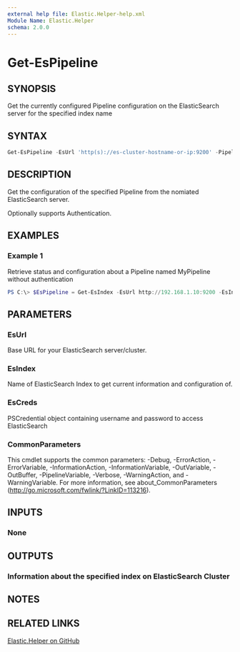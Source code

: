 ```yaml
---
external help file: Elastic.Helper-help.xml
Module Name: Elastic.Helper
schema: 2.0.0
---
```


# Get-EsPipeline

## SYNOPSIS

Get the currently configured Pipeline configuration on the ElasticSearch server for the specified index name

## SYNTAX

```powershell
Get-EsPipeline -EsUrl 'http(s)://es-cluster-hostname-or-ip:9200' -Pipeline 'MyPipeline' [-EsCred PSCredentialObject]
```

## DESCRIPTION

Get the configuration of the specified Pipeline from the nomiated ElasticSearch server.

Optionally supports Authentication.

## EXAMPLES

### Example 1

Retrieve status and configuration about a Pipeline named MyPipeline without authentication

```powershell
PS C:\> $EsPipeline = Get-EsIndex -EsUrl http://192.168.1.10:9200 -EsIndex 'MyIndex'
```

## PARAMETERS

### EsUrl

Base URL for your ElasticSearch server/cluster.

### EsIndex

Name of ElasticSearch Index to get current information and configuration of.

### EsCreds

PSCredential object containing username and password to access ElasticSearch

### CommonParameters

This cmdlet supports the common parameters: -Debug, -ErrorAction, -ErrorVariable, -InformationAction, -InformationVariable, -OutVariable, -OutBuffer, -PipelineVariable, -Verbose, -WarningAction, and -WarningVariable. For more information, see about_CommonParameters (<http://go.microsoft.com/fwlink/?LinkID=113216>).

## INPUTS

### None

## OUTPUTS

### Information about the specified index on ElasticSearch Cluster

## NOTES

## RELATED LINKS

[Elastic.Helper on GitHub](https://github.com/IPSecMSSP/Elastic.Helper)
